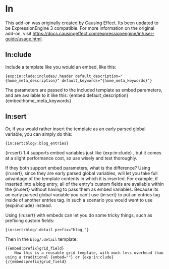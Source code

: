 # In

This add-on was originally created by Causing Effect. Its been updated to be ExpressionEngine 3 compatible. For more information on the original add-on, visit https://docs.causingeffect.com/expressionengine/in/user-guide/usage.html.

## In:clude
Include a template like you would an embed, like this:

    {exp:in:clude:includes/.header default_description="{home_meta_description}" default_keywords="{home_meta_keywords}"}

The parameters are passed to the included template as embed parameters, and are available to it like this: {embed:default_description} {embed:home_meta_keywords}

## In:sert
Or, if you would rather insert the template as an early parsed global variable, you can simply do this:

    {in:sert:blog/.blog_entries}

{in:sert} 1.4 supports embed variables just like {exp:in:clude} , but it comes at a slight performance cost, so use wisely and test thoroughly.

If they both support embed parameters, what is the difference? Using {in:sert}, since they are early parsed global variables, will let you take full advantage of the template contents in which it is inserted. For example, if inserted into a blog entry, all of the entry's custom fields are available within the {in:sert} without having to pass them as embed variables. Because its an early parsed global variable you can't use {in:sert} to put an entries tag inside of another entries tag. In such a scenario you would want to use {exp:in:clude} instead.

Using {in:sert} with embeds can let you do some tricky things, such as prefixing custom fields:

    {in:sert:blog/.detail prefix="blog_"}

Then in the `blog/.detail` template:

    {{embed:prefix}grid_field}
        Now this is a reusable grid template, with much less overhead than using a traditional {embed=""} or {exp:in:clude}
    {/{embed:prefix}grid_field}
